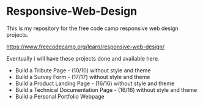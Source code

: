 # Responsive-Web-Design
This is my repository for the free code camp responsive web design projects.

https://www.freecodecamp.org/learn/responsive-web-design/

Eventually i will have these projects done and available here. 

* Build a Tribute Page - (10/10) without style and theme
* Build a Survey Form - (17/17) without style and theme
* Build a Product Landing Page - (16/16) without style and theme
* Build a Technical Documentation Page - (16/16) without style and theme
* Build a Personal Portfolio Webpage
